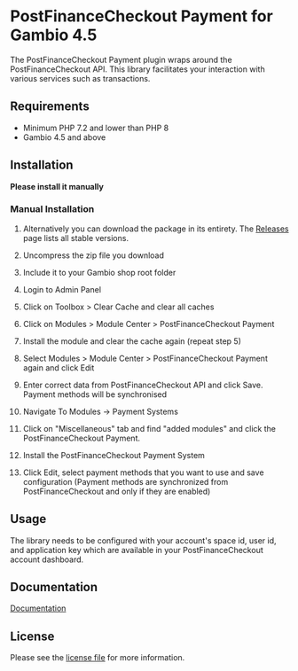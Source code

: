 

PostFinanceCheckout Payment for Gambio 4.5
=============================

The PostFinanceCheckout Payment plugin wraps around the PostFinanceCheckout API. This library facilitates your interaction with various services such as transactions.

## Requirements

- Minimum PHP 7.2 and lower than PHP 8
- Gambio 4.5 and above

## Installation

**Please install it manually**

### Manual Installation


1. Alternatively you can download the package in its entirety. The [Releases](../../releases) page lists all stable versions.

2. Uncompress the zip file you download

3. Include it to your Gambio shop root folder

4. Login to Admin Panel

5. Click on Toolbox > Clear Cache and clear all caches

6. Click on Modules > Module Center > PostFinanceCheckout Payment

7. Install the module and clear the cache again (repeat step 5)

8. Select Modules > Module Center > PostFinanceCheckout Payment again and click Edit

9. Enter correct data from PostFinanceCheckout API and click Save. Payment methods will be synchronised

10. Navigate To Modules -> Payment Systems

11. Click on "Miscellaneous" tab and find "added modules" and click the PostFinanceCheckout Payment.

12. Install the PostFinanceCheckout Payment System

13. Click Edit, select payment methods that you want to use and save configuration (Payment methods are synchronized from PostFinanceCheckout and only if they are enabled)

## Usage
The library needs to be configured with your account's space id, user id, and application key which are available in your PostFinanceCheckout
account dashboard.

## Documentation

[Documentation](https://plugin-documentation.postfinance-checkout.ch/pfpayments/gambio-4/1.0.2/docs/en/documentation.html)

## License

Please see the [license file](https://github.com/pfpayments/gambio-4/blob/master/LICENSE.txt) for more information.